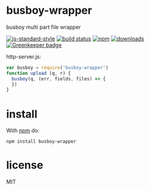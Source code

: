 # busboy-wrapper

busboy multi part file wrapper

[![js-standard-style](https://img.shields.io/badge/code_style-standard-brightgreen.svg)](https://github.com/feross/standard)
[![build status](https://api.travis-ci.org/JamesKyburz/busboy-wrapper.svg)](https://travis-ci.org/JamesKyburz/busboy-wrapper)
[![npm](https://img.shields.io/npm/v/busboy-wrapper.svg)](https://npmjs.org/package/busboy-wrapper)
[![downloads](https://img.shields.io/npm/dm/busboy-wrapper.svg)](https://npmjs.org/package/busboy-wrapper)
[![Greenkeeper badge](https://badges.greenkeeper.io/JamesKyburz/busboy-wrapper.svg)](https://greenkeeper.io/)

http-server.js:

```javascript
var busboy = require('busboy-wrapper')
function upload (q, r) {
  busboy(q, (err, fields, files) => {
  })
}

```
# install

With [npm](https://npmjs.org) do:

```
npm install busboy-wrapper
```

# license

MIT
